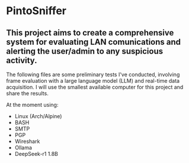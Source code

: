 # PintoSniffer

## This project aims to create a comprehensive system for evaluating LAN comunications and alerting the user/admin to any suspicious activity.

The following files are some preliminary tests I've conducted, involving frame evaluation with a large language model (LLM) and real-time data acquisition. I will use the smallest available computer for this project and share the results.

At the moment using:
- Linux (Arch/Alpine)
- BASH
- SMTP
- PGP
- Wireshark
- Ollama
- DeepSeek-r1 1.8B
